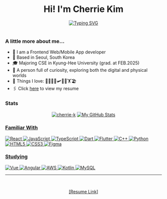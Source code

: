 <h1 align="center">Hi! I'm Cherrie Kim</h1>
<div style="text-align: center;">
  <a href="https://git.io/typing-svg">
    <img src="https://readme-typing-svg.demolab.com?font=Gowun+Dodum&pause=1000&center=true&width=435&lines=%ED%94%84%EB%A1%A0%ED%8A%B8%EC%97%94%EB%93%9C+%EA%B0%9C%EB%B0%9C%EC%9E%90+%EA%B9%80%EC%B1%84%EB%A6%AC%EC%9E%85%EB%8B%88%EB%8B%A4.;I'm+a+frontend+web%2Fapp+developer." alt="Typing SVG" />
  </a>
</div>
<br>

### A little more about me...  
- 🎨 I am a Frontend Web/Mobile App developer
- 📍 Based in Seoul, South Korea
- 🎓 Majoring CSE in Kyung-Hee University (grad. at FEB.2025)
- 👯 A person full of curiosity, exploring both the digital and physical worlds
- 💖 Things I love: 🌊🏄‍♀️🎄🛩️🍝🍻🏋️🏖️
- 🖇️ Click [here](https://drive.google.com/file/d/1KyNSwCV6iCfq9AMFs7McRGsaB6u9fXEm/view?usp=sharing) to view my resume
### Stats 
<p align="center" >
  <a href="https://github.com/anuraghazra/github-readme-stats"><img align="center" src="https://github-readme-stats.vercel.app/api/top-langs/?username=cherrie-k&&show_icons=true&theme=dracula&text_color=8b8b8b&bg_color=0000&hide_border=true&layout=compact&custom_title=Languages%20I%20Use&langs_count=8" alt="cherrie-k"/></a>
  <a href="https://github.com/anuraghazra/github-readme-stats"><img align="center" src="https://github-readme-stats.vercel.app/api?username=cherrie-k&theme=dracula&text_color=8b8b8b&bg_color=0000&hide_border=true&show_icons=true&rank_icon=github&hide=stars,issues&show=prs_merged," alt="My GitHub Stats"/>
</p>


### Familiar With
![React](https://img.shields.io/badge/react-%2320232a.svg?style=for-the-badge&logo=react&logoColor=%2361DAFB)
![JavaScript](https://img.shields.io/badge/javascript-%23F7DF1E.svg?&style=for-the-badge&logo=javascript&logoColor=black)
![TypeScript](https://img.shields.io/badge/typescript-%233178C6.svg?style=for-the-badge&logo=typescript&logoColor=white)
![Dart](https://img.shields.io/badge/dart-%230175C2.svg?&style=for-the-badge&logo=dart&logoColor=white)
![Flutter](https://img.shields.io/badge/flutter-%2302569B.svg?&style=for-the-badge&logo=flutter&logoColor=white)
![C++](https://img.shields.io/badge/c++-%2300599C.svg?style=for-the-badge&logo=c%2B%2B&logoColor=white)
![Python](https://img.shields.io/badge/python-3670A0?style=for-the-badge&logo=python&logoColor=ffdd54)
![HTML5](https://img.shields.io/badge/html5-%23E34F26.svg?style=for-the-badge&logo=html5&logoColor=white)
![CSS3](https://img.shields.io/badge/css3-%231572B6.svg?style=for-the-badge&logo=css3&logoColor=white)
![Figma](https://img.shields.io/badge/figma-%23F24E1E.svg?style=for-the-badge&logo=figma&logoColor=white)
### Studying 
![Vue](https://img.shields.io/badge/vue.js-%234FC08D.svg?&style=for-the-badge&logo=vue.js&logoColor=white)
![Angular](https://img.shields.io/badge/angular-%23DD0031.svg?&style=for-the-badge&logo=angular&logoColor=white)
![AWS](https://img.shields.io/badge/AWS-FF9900.svg?style=for-the-badge&logo=Amazon&logoColor=white)
![Kotlin](https://img.shields.io/badge/kotlin-%230095D5.svg?&style=for-the-badge&logo=kotlin&logoColor=white)
![MySQL](https://img.shields.io/badge/mysql-%2300f.svg?style=for-the-badge&logo=mysql&logoColor=white)

---

<br>
<p align="center">
  <a href="https://drive.google.com/file/d/1KyNSwCV6iCfq9AMFs7McRGsaB6u9fXEm/view?usp=sharing">[Resume Link]</a>
</p>